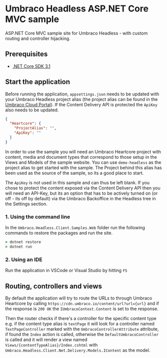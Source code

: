 # Umbraco Headless ASP.NET Core MVC sample

ASP.NET Core MVC sample site for Umbraco Headless - with custom routing and controller hijacking.

## Prerequisites

- [.NET Core SDK 3.1](https://dotnet.microsoft.com/download/dotnet-core/3.1)

## Start the application

Before running the application,  `appsettings.json` needs to be updated with your Umbraco Headless
 project alias (the project alias can be found in the [Umbraco Cloud Portal](https://www.s1.umbraco.io)). If the Content Delivery API is protected the `ApiKey` also needs to be updated.

```json
{
  "Heartcore": {
    "ProjectAlias": "",
    "ApiKey": ""
  }
}
```

In order to use the sample you will need an Umbraco Heartcore project with content, media and document types that correspond to those setup in the Views and Models of the sample website. You can use `demo-headless` as the project alias to get started with the sample. The Project behind this alias has been used as the source of the sample, so its a good place to start.

The `ApiKey` is not used in this sample and can thus be left blank. If you chose to protect the content exposed via the Content Delivery API then you will need an API-Key, but its an option that has to be actively turned on (or off - its off by default) via the Umbraco Backoffice in the Headless tree in the Settings section.

### 1. Using the command line

In the `Umbraco.Headless.Client.Samples.Web` folder run the following commands to restore the packages and run the site.

```bat
> dotnet restore
> dotnet run
```

### 2. Using an IDE

Run the application in VSCode or Visual Studio by hitting `F5`

## Routing, controllers and views

By default the application will try to route the URLs to through Umbraco Heartcore by calling `https://cdn.umbraco.io/content/url?url={url}` and if the response is `200 OK` the `IUmbracoContext.Content` is set to the response.

Then the router checks if there's a controller for the specific content type e.g. if the content type alias is `textPage` it will look for a controller named `TextPageController` marked with the `UmbracoControllerAttribute` attribute, if found the `Index` action is called, otherwise the `DefaultUmbracoController` is called and it will render a view named `Views/{contentTypeAlias}/Index.cshtml` with `Umbraco.Headless.Client.Net.Delivery.Models.IContent` as the model.
